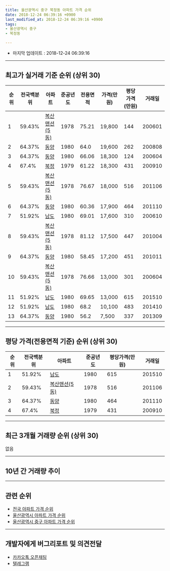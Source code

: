 ```yaml
---
title: 울산광역시 중구 북정동 아파트 가격 순위
date: 2018-12-24 06:39:16 +0900
last_modified_at: 2018-12-24 06:39:16 +0900
tags:
- 울산광역시 중구
- 북정동

---
```


* 마지막 업데이트 : 2018-12-24 06:39:16

---

## 최고가 실거래 기준 순위 (상위 30)


|순위|전국백분위|아파트|준공년도|전용면적|가격(만원)|평당가격(만원)|거래일|
|---|---|---|---|---|---|---|---|
|1|59.43%|[복산맨션(5동)](https://search.naver.com/search.naver?query=%EC%9A%B8%EC%82%B0%EA%B4%91%EC%97%AD%EC%8B%9C+%EC%A4%91%EA%B5%AC+%EB%B6%81%EC%A0%95%EB%8F%99+%EB%B3%B5%EC%82%B0%EB%A7%A8%EC%85%98%285%EB%8F%99%29)|1978|75.21|19,800|144|200601|
|2|64.37%|[동양](https://search.naver.com/search.naver?query=%EC%9A%B8%EC%82%B0%EA%B4%91%EC%97%AD%EC%8B%9C+%EC%A4%91%EA%B5%AC+%EB%B6%81%EC%A0%95%EB%8F%99+%EB%8F%99%EC%96%91)|1980|64.0|19,600|262|200808|
|3|64.37%|[동양](https://search.naver.com/search.naver?query=%EC%9A%B8%EC%82%B0%EA%B4%91%EC%97%AD%EC%8B%9C+%EC%A4%91%EA%B5%AC+%EB%B6%81%EC%A0%95%EB%8F%99+%EB%8F%99%EC%96%91)|1980|66.06|18,300|124|200604|
|4|67.4%|[북정](https://search.naver.com/search.naver?query=%EC%9A%B8%EC%82%B0%EA%B4%91%EC%97%AD%EC%8B%9C+%EC%A4%91%EA%B5%AC+%EB%B6%81%EC%A0%95%EB%8F%99+%EB%B6%81%EC%A0%95)|1979|61.22|18,300|431|200910|
|5|59.43%|[복산맨션(5동)](https://search.naver.com/search.naver?query=%EC%9A%B8%EC%82%B0%EA%B4%91%EC%97%AD%EC%8B%9C+%EC%A4%91%EA%B5%AC+%EB%B6%81%EC%A0%95%EB%8F%99+%EB%B3%B5%EC%82%B0%EB%A7%A8%EC%85%98%285%EB%8F%99%29)|1978|76.67|18,000|516|201106|
|6|64.37%|[동양](https://search.naver.com/search.naver?query=%EC%9A%B8%EC%82%B0%EA%B4%91%EC%97%AD%EC%8B%9C+%EC%A4%91%EA%B5%AC+%EB%B6%81%EC%A0%95%EB%8F%99+%EB%8F%99%EC%96%91)|1980|60.36|17,900|464|201110|
|7|51.92%|[남도](https://search.naver.com/search.naver?query=%EC%9A%B8%EC%82%B0%EA%B4%91%EC%97%AD%EC%8B%9C+%EC%A4%91%EA%B5%AC+%EB%B6%81%EC%A0%95%EB%8F%99+%EB%82%A8%EB%8F%84)|1980|69.01|17,600|310|200610|
|8|59.43%|[복산맨션(5동)](https://search.naver.com/search.naver?query=%EC%9A%B8%EC%82%B0%EA%B4%91%EC%97%AD%EC%8B%9C+%EC%A4%91%EA%B5%AC+%EB%B6%81%EC%A0%95%EB%8F%99+%EB%B3%B5%EC%82%B0%EB%A7%A8%EC%85%98%285%EB%8F%99%29)|1978|81.12|17,500|447|201004|
|9|64.37%|[동양](https://search.naver.com/search.naver?query=%EC%9A%B8%EC%82%B0%EA%B4%91%EC%97%AD%EC%8B%9C+%EC%A4%91%EA%B5%AC+%EB%B6%81%EC%A0%95%EB%8F%99+%EB%8F%99%EC%96%91)|1980|58.45|17,200|451|201011|
|10|59.43%|[복산맨션(5동)](https://search.naver.com/search.naver?query=%EC%9A%B8%EC%82%B0%EA%B4%91%EC%97%AD%EC%8B%9C+%EC%A4%91%EA%B5%AC+%EB%B6%81%EC%A0%95%EB%8F%99+%EB%B3%B5%EC%82%B0%EB%A7%A8%EC%85%98%285%EB%8F%99%29)|1978|76.66|13,000|301|200604|
|11|51.92%|[남도](https://search.naver.com/search.naver?query=%EC%9A%B8%EC%82%B0%EA%B4%91%EC%97%AD%EC%8B%9C+%EC%A4%91%EA%B5%AC+%EB%B6%81%EC%A0%95%EB%8F%99+%EB%82%A8%EB%8F%84)|1980|69.65|13,000|615|201510|
|12|51.92%|[남도](https://search.naver.com/search.naver?query=%EC%9A%B8%EC%82%B0%EA%B4%91%EC%97%AD%EC%8B%9C+%EC%A4%91%EA%B5%AC+%EB%B6%81%EC%A0%95%EB%8F%99+%EB%82%A8%EB%8F%84)|1980|68.2|10,100|483|201410|
|13|64.37%|[동양](https://search.naver.com/search.naver?query=%EC%9A%B8%EC%82%B0%EA%B4%91%EC%97%AD%EC%8B%9C+%EC%A4%91%EA%B5%AC+%EB%B6%81%EC%A0%95%EB%8F%99+%EB%8F%99%EC%96%91)|1980|56.2|7,500|337|201309|


---

## 평당 가격(전용면적 기준) 순위 (상위 30)


|순위|전국백분위|아파트|준공년도|평당가격(만원)|거래일|
|---|---|---|---|---|---|
|1|51.92%|[남도](https://search.naver.com/search.naver?query=%EC%9A%B8%EC%82%B0%EA%B4%91%EC%97%AD%EC%8B%9C+%EC%A4%91%EA%B5%AC+%EB%B6%81%EC%A0%95%EB%8F%99+%EB%82%A8%EB%8F%84)|1980|615|201510|
|2|59.43%|[복산맨션(5동)](https://search.naver.com/search.naver?query=%EC%9A%B8%EC%82%B0%EA%B4%91%EC%97%AD%EC%8B%9C+%EC%A4%91%EA%B5%AC+%EB%B6%81%EC%A0%95%EB%8F%99+%EB%B3%B5%EC%82%B0%EB%A7%A8%EC%85%98%285%EB%8F%99%29)|1978|516|201106|
|3|64.37%|[동양](https://search.naver.com/search.naver?query=%EC%9A%B8%EC%82%B0%EA%B4%91%EC%97%AD%EC%8B%9C+%EC%A4%91%EA%B5%AC+%EB%B6%81%EC%A0%95%EB%8F%99+%EB%8F%99%EC%96%91)|1980|464|201110|
|4|67.4%|[북정](https://search.naver.com/search.naver?query=%EC%9A%B8%EC%82%B0%EA%B4%91%EC%97%AD%EC%8B%9C+%EC%A4%91%EA%B5%AC+%EB%B6%81%EC%A0%95%EB%8F%99+%EB%B6%81%EC%A0%95)|1979|431|200910|


---

## 최근 3개월 거래량 순위 (상위 30)

없음

---

## 10년 간 거래량 추이


<div style="width:100%;">
    <canvas id="deal_progress" height="250"></canvas>
</div>

<script>
new Chart(document.getElementById("deal_progress"), {
    type: 'line',
    data: {
        labels: ['200812','200901','200902','200903','200904','200905','200906','200907','200908','200909','200910','200911','200912','201001','201002','201003','201004','201005','201006','201007','201008','201009','201010','201011','201012','201101','201102','201103','201104','201105','201106','201107','201108','201109','201110','201111','201112','201201','201202','201203','201204','201205','201206','201207','201208','201209','201210','201211','201212','201301','201302','201303','201304','201305','201306','201307','201308','201309','201310','201311','201312','201401','201402','201403','201404','201405','201406','201407','201408','201409','201410','201411','201412','201501','201502','201503','201504','201505','201506','201507','201508','201509','201510','201511','201512','201601','201602','201603','201604','201605','201606','201607','201608','201609','201610','201611','201612','201701','201702','201703','201704','201705','201706','201707','201708','201709','201710','201711','201712','201801','201802','201803','201804','201805','201806','201807','201808','201809','201810','201811','201812'],
        datasets: [{
            label: '실거래 수',
            pointRadius: 1,
            data: [0, 0, 0, 0, 0, 0, 1, 0, 0, 2, 1, 1, 0, 0, 1, 0, 1, 0, 0, 0, 0, 0, 1, 1, 1, 2, 0, 1, 0, 0, 2, 1, 0, 0, 2, 0, 1, 1, 1, 1, 0, 1, 0, 1, 0, 0, 1, 1, 0, 0, 0, 0, 1, 1, 2, 3, 0, 2, 2, 0, 2, 3, 2, 6, 3, 1, 3, 1, 2, 0, 2, 0, 3, 3, 2, 3, 0, 1, 2, 1, 1, 1, 4, 2, 2, 2, 1, 0, 1, 0, 0, 1, 1, 1, 2, 5, 0, 1, 0, 0, 2, 1, 1, 0, 2, 0, 0, 3, 1, 1, 0, 0, 0, 1, 1, 1, 0, 0, 0, 0, 0],
            borderColor: "rgba(255, 201, 14, 1)",
            backgroundColor: "rgba(255, 201, 14, 0.5)",
            fill: true,
        }]
    },
    options: {
        responsive: true,
        title: {
            display: true,
            text: '10년간 거래량 추이'
        },
        tooltips: {
            mode: 'index',
            intersect: false,
        },
        hover: {
            mode: 'nearest',
            intersect: true
        },
        scales: {
            xAxes: [{
                display: true,
                scaleLabel: {
                    display: true,
                    labelString: '년/월'
                }
            }],
            yAxes: [{
                display: true,
                ticks: {
                    suggestedMin: 0,
                },
                scaleLabel: {
                    display: true,
                    labelString: '실거래 수'
                }
            }]
        }
    }
});

</script>


---

## 관련 순위

- [전국 아파트 가격 순위](https://inasie.github.io/apt-ranking/전국)
- [울산광역시 아파트 가격 순위](https://inasie.github.io/apt-ranking/울산광역시)
- [울산광역시 중구 아파트 가격 순위](https://inasie.github.io/apt-ranking/울산광역시-중구)


---

## 개발자에게 버그리포트 및 의견전달

- [카카오톡 오픈채팅](https://open.kakao.com/o/gLJUAP4)
- [텔레그램](https://t.me/inasie)


